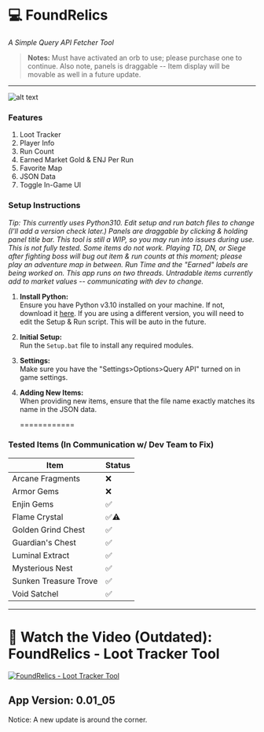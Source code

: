 # 💻 FoundRelics  
_A Simple Query API Fetcher Tool_

> **Notes:** Must have activated an orb to use; please purchase one to continue. Also note, panels is draggable -- Item display will be movable as well in a future update.

---

![alt text](https://i.ibb.co/C5ZpZLVC/Lost-Relics-3-8-2025-10-17-56-AM-removebg-preview-1.png)

### Features
  1. Loot Tracker
  2. Player Info
  3. Run Count
  4. Earned Market Gold & ENJ Per Run
  5. Favorite Map
  6. JSON Data
  7. Toggle In-Game UI

### Setup Instructions
   *Tip: This currently uses Python310. Edit setup and run batch files to change (I'll add a version check later.)
    Panels are draggable by clicking & holding panel title bar.
    This tool is still a WIP, so you may run into issues during use.
    This is not fully tested. Some items do not work. 
    Playing TD, DN, or Siege after fighting boss will bug out item & run counts at this moment; please play an adventure map in between.
    Run Time and the "Earned" labels are being worked on.
    This app runs on two threads.
    Untradable items currently add to market values -- communicating with dev to change.*

1. **Install Python:**  
   Ensure you have Python v3.10 installed on your machine. If not, download it [here](https://www.python.org/downloads/release/python-3100/). If you are using a different version, you will need to edit the Setup & Run script. This will be auto in the future.

2. **Initial Setup:**  
   Run the `Setup.bat` file to install any required modules.

3. **Settings:**  
   Make sure you have the "Settings>Options>Query API" turned on in game settings.

4. **Adding New Items:**  
   When providing new items, ensure that the file name exactly matches its name in the JSON data.

   ============

### Tested Items (In Communication w/ Dev Team to Fix)

| Item                     | Status | 
|--------------------------|--------|
| Arcane Fragments         | ❌     |
| Armor Gems               | ❌     |
| Enjin Gems               | ✅     |
| Flame Crystal            | ✅⚠️   |
| Golden Grind Chest       | ✅     |
| Guardian's Chest         | ✅     |
| Luminal Extract          | ✅     |
| Mysterious Nest          | ✅     |
| Sunken Treasure Trove    | ✅     |
| Void Satchel             | ✅     |

---

# 🎥 Watch the Video (Outdated): FoundRelics - Loot Tracker Tool
[![FoundRelics - Loot Tracker Tool](https://img.youtube.com/vi/7pXumxXoP04/maxresdefault.jpg)](https://www.youtube.com/watch?v=7pXumxXoP04)

App Version: 0.01_05
---
Notice: A new update is around the corner.

